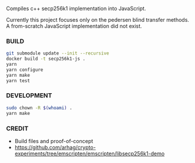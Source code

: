 Compiles c++ secp256k1 implementation into JavaScript.

Currently this project focuses only on the pedersen blind transfer methods.  A
from-scratch JavaScript implementation did not exist.

### BUILD
```bash
git submodule update --init --recursive
docker build -t secp256k1-js .
yarn
yarn configure
yarn make
yarn test
```

### DEVELOPMENT
```bash
sudo chown -R $(whoami) .
yarn make
```

### CREDIT
- Build files and proof-of-concept
- https://github.com/arhag/crypto-experiments/tree/emscripten/emscripten/libsecp256k1-demo
